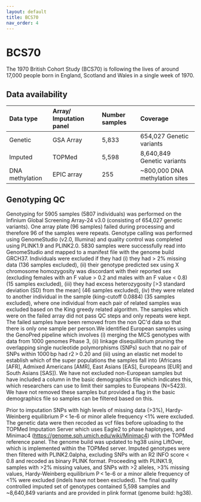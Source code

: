 ```yaml
---
layout: default
title: BCS70
nav_order: 4
---
```


# **BCS70**

The 1970 British Cohort Study (BCS70) is following the lives of around 17,000 people born in England, Scotland and Wales in a single week of 1970.

## Data availability 

| Data type       | Array/ Imputation panel       |Number samples   | Coverage    |
| :----           |    :----  |    :----    |   :----   |
| Genetic         | GSA Array   | 5,833             | 654,027 Genetic variants  |
| Imputed       | TOPMed  | 5,598             | 8,640,849   Genetic variants  |
| DNA methylation | EPIC array  | 255             | ~800,000 DNA methylation sites |

## Genotyping QC

Genotyping for 5905 samples (5807 individuals) was performed on the Infinium Global Screening Array-24 v3.0 (consisting of 654,027 genetic variants). One array plate (96 samples) failed during processing and therefore 96 of the samples were repeats. Genotype calling was performed using GenomeStudio (v2.0, Illumina) and quality control was completed using PLINK1.9 and PLINK2.0. 5830 samples were successfully read into GenomeStudio and mapped to a manifest file with the genome build GRCH37. Individuals were excluded if they had (i) they had > 2% missing data (136 samples excluded), (ii) their genotype predicted sex using X chromosome homozygosity was discordant with their reported sex (excluding females with an F value > 0.2 and males with an F value < 0.8) (15 samples excluded), (iii) they had excess heterozygosity [>3 standard deviation (SD) from the mean] (46 samples excluded), (iv) they were related to another individual in the sample (king-cutoff 0.0884) (35 samples excluded), where one individual from each pair of related samples was excluded based on the King greedy related algorithm. The samples which were on the failed array did not pass QC steps and only repeats were kept. The failed samples have been removed from the non QC'd data so that there is only one sample per person.We identified European samples using the GenoPred pipeline which involves (i) merging the MCS genotypes with data from 1000 genomes Phase 3, (ii) linkage disequilibrium pruning the overlapping single nucleotide polymorphisms (SNPs) such that no pair of SNPs within 1000 bp had r2 > 0.20 and (iii) using an elastic net model to establish which of the super populations the samples fall into (Africans [AFR], Admixed Americans [AMR], East Asians [EAS], Europeans [EUR] and South Asians [SAS]). We have not excluded non-European samples but have included a column in the basic demographics file which indicates this, which researchers can use to limit their samples to Europeans (N=5423). We have not removed these samples but provided a flag in the basic demographics file so samples can be filtered based on this. 

Prior to imputation SNPs with high levels of missing data (>3%), Hardy-Weinberg equilibrium P < 1e-6 or minor allele frequency <1% were excluded. The genetic data were then recoded as vcf files before uploading to the TOPMed Imputation Server which uses Eagle2 to phase haplotypes, and Minimac4 (https://genome.sph.umich.edu/wiki/Minimac4) with the TOPMed reference panel. The genome build was updated to hg38 using LiftOver, which is implemented within the TOPMed server. Imputed genotypes were then filtered with PLINK2.0alpha, excluding SNPs with an R2 INFO score < 0.8 and recoded as binary PLINK format. Proceeding with PLINK1.9, samples with >2% missing values, and SNPs with >2 alleles, >3% missing values, Hardy-Weinberg equilibrium P < 1e-6 or a minor allele frequency of <1% were excluded (indels have not been excluded). The final quality controlled imputed set of genotypes contained 5,598 samples and ~8,640,849 variants and are provided in plink format (genome build: hg38).
